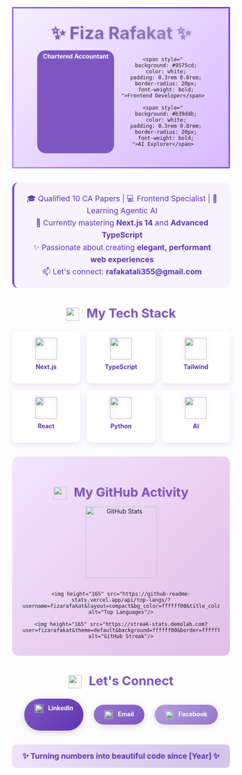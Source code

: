 <!-- Gradient Header with Animated Border -->
<div align="center" style="
  background: linear-gradient(135deg, #f5f0ff 0%, #e6d4ff 50%, #d8b9ff 100%);
  padding: 2rem;
  border-radius: 15px;
  border: 3px solid transparent;
  border-image: linear-gradient(45deg, #b388ff, #7c4dff, #651fff) 1;
  animation: borderAnimation 8s infinite alternate;
  margin-bottom: 2rem;
">
  <h1 style="
    font-size: 2.5rem;
    margin: 0;
    background: linear-gradient(to right, #7e57c2, #9575cd, #b39ddb);
    -webkit-background-clip: text;
    -webkit-text-fill-color: transparent;
    text-shadow: 2px 2px 4px rgba(0,0,0,0.1);
  ">✨ Fiza Rafakat ✨</h1>
  
  <div style="
    display: flex;
    justify-content: center;
    gap: 1rem;
    margin-top: 1rem;
  ">
    <span style="
      background: #7e57c2;
      color: white;
      padding: 0.3rem 0.8rem;
      border-radius: 20px;
      font-weight: bold;
    ">Chartered Accountant</span>
    
    <span style="
      background: #9575cd;
      color: white;
      padding: 0.3rem 0.8rem;
      border-radius: 20px;
      font-weight: bold;
    ">Frontend Developer</span>
    
    <span style="
      background: #b39ddb;
      color: white;
      padding: 0.3rem 0.8rem;
      border-radius: 20px;
      font-weight: bold;
    ">AI Explorer</span>
  </div>
</div>

<!-- Animated Introduction Section -->
<div align="center" style="
  background: rgba(245, 240, 255, 0.7);
  padding: 1.5rem;
  border-radius: 15px;
  margin-bottom: 2rem;
  border-left: 5px solid #7e57c2;
  transition: all 0.3s ease;
">
  <p style="
    font-size: 1.1rem;
    line-height: 1.6;
    color: #5e35b1;
    margin: 0;
  ">
    🎓 Qualified 10 CA Papers | 💻 Frontend Specialist | 🤖 Learning Agentic AI<br>
    🌱 Currently mastering <strong>Next.js 14</strong> and <strong>Advanced TypeScript</strong><br>
    ✨ Passionate about creating <strong>elegant, performant web experiences</strong><br>
    📫 Let's connect: <strong>rafakatali355@gmail.com</strong>
  </p>
</div>

<!-- 3D Skill Cards Section -->
<h2 align="center" style="
  color: #7e57c2;
  font-size: 1.8rem;
  margin-bottom: 1.5rem;
  text-shadow: 1px 1px 2px rgba(0,0,0,0.1);
">
  <img src="https://img.icons8.com/ios-filled/50/7e57c2/toolbox.png" width="30" height="30" style="vertical-align: middle; margin-right: 10px;"/>
  My Tech Stack
</h2>

<div style="
  display: grid;
  grid-template-columns: repeat(auto-fit, minmax(120px, 1fr));
  gap: 1rem;
  margin-bottom: 2rem;
">
  <!-- Core Skills -->
  <div style="
    background: white;
    padding: 1rem;
    border-radius: 10px;
    box-shadow: 0 5px 15px rgba(158, 122, 214, 0.2);
    text-align: center;
    transition: transform 0.3s ease;
  ">
    <img src="https://skillicons.dev/icons?i=nextjs" width="50" height="50" style="filter: drop-shadow(0 0 5px rgba(158, 122, 214, 0.5));"/>
    <p style="margin-top: 0.5rem; color: #5e35b1; font-weight: bold;">Next.js</p>
  </div>
  
  <div style="
    background: white;
    padding: 1rem;
    border-radius: 10px;
    box-shadow: 0 5px 15px rgba(158, 122, 214, 0.2);
    text-align: center;
    transition: transform 0.3s ease;
  ">
    <img src="https://skillicons.dev/icons?i=ts" width="50" height="50" style="filter: drop-shadow(0 0 5px rgba(158, 122, 214, 0.5));"/>
    <p style="margin-top: 0.5rem; color: #5e35b1; font-weight: bold;">TypeScript</p>
  </div>
  
  <div style="
    background: white;
    padding: 1rem;
    border-radius: 10px;
    box-shadow: 0 5px 15px rgba(158, 122, 214, 0.2);
    text-align: center;
    transition: transform 0.3s ease;
  ">
    <img src="https://skillicons.dev/icons?i=tailwind" width="50" height="50" style="filter: drop-shadow(0 0 5px rgba(158, 122, 214, 0.5));"/>
    <p style="margin-top: 0.5rem; color: #5e35b1; font-weight: bold;">Tailwind</p>
  </div>
  
  <div style="
    background: white;
    padding: 1rem;
    border-radius: 10px;
    box-shadow: 0 5px 15px rgba(158, 122, 214, 0.2);
    text-align: center;
    transition: transform 0.3s ease;
  ">
    <img src="https://skillicons.dev/icons?i=react" width="50" height="50" style="filter: drop-shadow(0 0 5px rgba(158, 122, 214, 0.5));"/>
    <p style="margin-top: 0.5rem; color: #5e35b1; font-weight: bold;">React</p>
  </div>
  
  <div style="
    background: white;
    padding: 1rem;
    border-radius: 10px;
    box-shadow: 0 5px 15px rgba(158, 122, 214, 0.2);
    text-align: center;
    transition: transform 0.3s ease;
  ">
    <img src="https://skillicons.dev/icons?i=py" width="50" height="50" style="filter: drop-shadow(0 0 5px rgba(158, 122, 214, 0.5));"/>
    <p style="margin-top: 0.5rem; color: #5e35b1; font-weight: bold;">Python</p>
  </div>
  
  <div style="
    background: white;
    padding: 1rem;
    border-radius: 10px;
    box-shadow: 0 5px 15px rgba(158, 122, 214, 0.2);
    text-align: center;
    transition: transform 0.3s ease;
  ">
    <img src="https://img.icons8.com/color/48/000000/artificial-intelligence.png" width="50" height="50" style="filter: drop-shadow(0 0 5px rgba(158, 122, 214, 0.5));"/>
    <p style="margin-top: 0.5rem; color: #5e35b1; font-weight: bold;">AI</p>
  </div>
</div>

<!-- GitHub Stats with Gradient Background -->
<div style="
  background: linear-gradient(135deg, #f3e5ff 0%, #e1bee7 100%);
  padding: 1.5rem;
  border-radius: 15px;
  margin-bottom: 2rem;
">
  <h2 align="center" style="
    color: #7e57c2;
    font-size: 1.8rem;
    margin-bottom: 1rem;
    text-shadow: 1px 1px 2px rgba(0,0,0,0.1);
  ">
    <img src="https://img.icons8.com/ios-filled/50/7e57c2/github.png" width="30" height="30" style="vertical-align: middle; margin-right: 10px;"/>
    My GitHub Activity
  </h2>
  
  <div align="center" style="
    display: flex;
    flex-wrap: wrap;
    justify-content: center;
    gap: 1rem;
  ">
    <img height="165" src="https://github-readme-stats.vercel.app/api?username=fizarafakat&show_icons=true&bg_color=ffffff00&title_color=7e57c2&text_color=5e35b1&icon_color=b39ddb&border_radius=10" alt="GitHub Stats"/>
    
    <img height="165" src="https://github-readme-stats.vercel.app/api/top-langs/?username=fizarafakat&layout=compact&bg_color=ffffff00&title_color=7e57c2&text_color=5e35b1&border_radius=10" alt="Top Languages"/>
    
    <img height="165" src="https://streak-stats.demolab.com?user=fizarafakat&theme=default&background=ffffff00&border=ffffff00&stroke=7e57c2&ring=7e57c2&fire=7e57c2&currStreakNum=5e35b1&sideNums=5e35b1&currStreakLabel=7e57c2" alt="GitHub Streak"/>
  </div>
</div>

<!-- Contact Section with Floating Icons -->
<h2 align="center" style="
  color: #7e57c2;
  font-size: 1.8rem;
  margin-bottom: 1.5rem;
  text-shadow: 1px 1px 2px rgba(0,0,0,0.1);
">
  <img src="https://img.icons8.com/ios-filled/50/7e57c2/network.png" width="30" height="30" style="vertical-align: middle; margin-right: 10px;"/>
  Let's Connect
</h2>

<div align="center" style="
  display: flex;
  justify-content: center;
  gap: 1.5rem;
  flex-wrap: wrap;
  margin-bottom: 2rem;
">
  <a href="https://linkedin.com/in/fizarafakat" target="_blank" style="
    display: inline-block;
    padding: 0.8rem 1.5rem;
    background: linear-gradient(135deg, #7e57c2 0%, #5e35b1 100%);
    color: white;
    border-radius: 50px;
    text-decoration: none;
    font-weight: bold;
    box-shadow: 0 4px 15px rgba(126, 87, 194, 0.3);
    transition: all 0.3s ease;
  ">
    <img src="https://img.icons8.com/ios-filled/50/ffffff/linkedin.png" width="20" height="20" style="vertical-align: middle; margin-right: 8px;"/>
    LinkedIn
  </a>
  
  <a href="mailto:rafakatali355@gmail.com" target="_blank" style="
    display: inline-block;
    padding: 0.8rem 1.5rem;
    background: linear-gradient(135deg, #9575cd 0%, #7e57c2 100%);
    color: white;
    border-radius: 50px;
    text-decoration: none;
    font-weight: bold;
    box-shadow: 0 4px 15px rgba(149, 117, 205, 0.3);
    transition: all 0.3s ease;
  ">
    <img src="https://img.icons8.com/ios-filled/50/ffffff/gmail.png" width="20" height="20" style="vertical-align: middle; margin-right: 8px;"/>
    Email
  </a>
  
  <a href="https://facebook.com/fizarafakat" target="_blank" style="
    display: inline-block;
    padding: 0.8rem 1.5rem;
    background: linear-gradient(135deg, #b39ddb 0%, #9575cd 100%);
    color: white;
    border-radius: 50px;
    text-decoration: none;
    font-weight: bold;
    box-shadow: 0 4px 15px rgba(179, 157, 219, 0.3);
    transition: all 0.3s ease;
  ">
    <img src="https://img.icons8.com/ios-filled/50/ffffff/facebook.png" width="20" height="20" style="vertical-align: middle; margin-right: 8px;"/>
    Facebook
  </a>
</div>

<!-- Animated Footer -->
<div align="center" style="
  padding: 1rem;
  background: linear-gradient(90deg, #f3e5ff, #d1c4e9, #f3e5ff);
  background-size: 200% auto;
  border-radius: 10px;
  animation: gradient 3s linear infinite;
">
  <p style="
    margin: 0;
    color: #5e35b1;
    font-weight: bold;
    font-size: 1.1rem;
  ">
    ✨ Turning numbers into beautiful code since [Year] ✨
  </p>
</div>

<!-- Animation CSS (will work on GitHub) -->
<style>
  @keyframes gradient {
    0% { background-position: 0% 50%; }
    50% { background-position: 100% 50%; }
    100% { background-position: 0% 50%; }
  }
  
  @keyframes borderAnimation {
    0% { border-image-source: linear-gradient(45deg, #b388ff, #7c4dff, #651fff); }
    50% { border-image-source: linear-gradient(45deg, #651fff, #b388ff, #7c4dff); }
    100% { border-image-source: linear-gradient(45deg, #7c4dff, #651fff, #b388ff); }
  }
</style>

